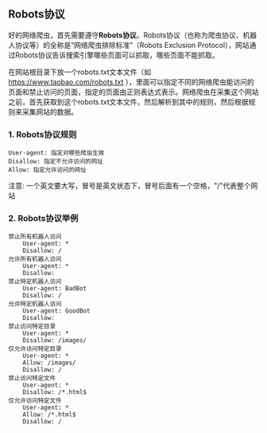 ## Robots协议

好的网络爬虫，首先需要遵守**Robots协议**。Robots协议（也称为爬虫协议、机器人协议等）的全称是“网络爬虫排除标准”（Robots Exclusion Protocol），网站通过Robots协议告诉搜索引擎哪些页面可以抓取，哪些页面不能抓取。

在网站根目录下放一个robots.txt文本文件（如 https://www.taobao.com/robots.txt ），里面可以指定不同的网络爬虫能访问的页面和禁止访问的页面，指定的页面由正则表达式表示。网络爬虫在采集这个网站之前，首先获取到这个robots.txt文本文件，然后解析到其中的规则，然后根据规则来采集网站的数据。

### 1. Robots协议规则

```
User-agent: 指定对哪些爬虫生效
Disallow: 指定不允许访问的网址
Allow: 指定允许访问的网址
```

注意: 一个英文要大写，冒号是英文状态下，冒号后面有一个空格，"/"代表整个网站

### 2. Robots协议举例

```
禁止所有机器人访问
	User-agent: *
	Disallow: /
允许所有机器人访问
	User-agent: *
	Disallow: 
禁止特定机器人访问
	User-agent: BadBot
	Disallow: /
允许特定机器人访问
	User-agent: GoodBot
	Disallow: 
禁止访问特定目录
	User-agent: *
	Disallow: /images/
仅允许访问特定目录
	User-agent: *
	Allow: /images/
	Disallow: /
禁止访问特定文件
	User-agent: *
	Disallow: /*.html$
仅允许访问特定文件
	User-agent: *
	Allow: /*.html$
	Disallow: /
```
